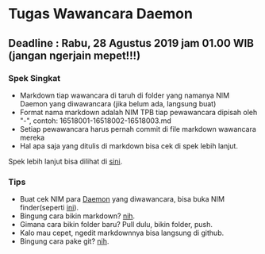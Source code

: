 # Tugas Wawancara Daemon
## Deadline :  Rabu, 28 Agustus 2019 jam 01.00 WIB (jangan ngerjain mepet!!!)
### Spek Singkat
- Markdown tiap wawancara di taruh di folder yang namanya NIM Daemon yang diwawancara (jika belum ada, langsung buat)
- Format nama markdown adalah NIM TPB tiap pewawancara dipisah oleh "-", contoh: 16518001-16518002-16518003.md
- Setiap pewawancara harus pernah commit di file markdown wawancara mereka
- Hal apa saja yang ditulis di markdown bisa cek di spek lebih lanjut.

Spek lebih lanjut bisa dilihat di [sini](https://mail-attachment.googleusercontent.com/attachment/u/0/?ui=2&ik=9522022631&attid=0.1&permmsgid=msg-f:1642345787303408434&th=16cac8cac2943332&view=att&disp=inline&realattid=16cac8ad9fe3a2dc85c2&saddbat=ANGjdJ_umQAmheRZy_MaYLuE4rk1nJlXiz6mxtyWhhpSrH4eAiO1Ah1SoeC5tuFENSvI_A0dL25R8UakQlu96LdfywIuIIhQA2BoxyrU1o3Pv1zjAmdBZa15VwqeW2elYsiTpAVO6kimXTfvuTAlv3YU_Fk7S48kY4kdnZ21xcJNSA4pOcw-HUeoZALwZECe_YOHN4wJKXcxXQctAjMMxIeokRHHZRoJvOWHS9b0PNICzSuAjAWZbUV5zx51GyXwh974tPXS_BvvX-gNg3i9o8ElYIvYCHia0agGoEOtzohSpLZ8mJ7pIvj2SKvqRVPDLlEpnB5qsyB82QZZ4fBmKMRrb93HS_vLG6Twcpmbyjdb1TlHv-JbATbac4WsUCrQcDzIbr1lqnqFrzVlHI5SJcLw4yNO03AKmQnOW13SGC1WFvi0FDc8arna7XNEkmL8ycUAXu0-3HilmTWcCAnOs9gs1Zl6dfW6YLgl1arJYmNojjQew9PsAKa_SD0-9slPL2chknWZQ_-WhuV_-mSnKRuBan09-12V9REpT2OubhdgIKP0ECrZ4pcq4XFAgZWQWM6njmRmwTT6J5bx3GOBTOdInMTo0F0ROQuMuN_DdoWg9m9vrtVU1lkeKdhITd-o1cleVkSZDTK7t5pKeNBcEF7XD-B6WenNZO8zguH_Xw
).

### Tips
- Buat cek NIM para [Daemon](https://docs.google.com/spreadsheets/d/14vMBCfTijE3iCQ5cNYAtkkLhhrPjDknf_jcYrm0HiJ0/edit#gid=0) yang diwawancara, bisa buka NIM finder(seperti [ini](https://yonasadiel.com/lamia)).
- Bingung cara bikin markdown? [nih](https://github.com/adam-p/markdown-here/wiki/Markdown-Cheatsheet).
- Gimana cara bikin folder baru? Pull dulu, bikin folder, push.
- Kalo mau cepet, ngedit markdownnya bisa langsung di github.
- Bingung cara pake git? [nih](https://lmgtfy.com/?q=git+tutorial).
